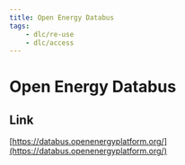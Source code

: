 ```yaml
---
title: Open Energy Databus
tags:
    - dlc/re-use
    - dlc/access
---
```

# Open Energy Databus


## Link
[https://databus.openenergyplatform.org/](https://databus.openenergyplatform.org/)
